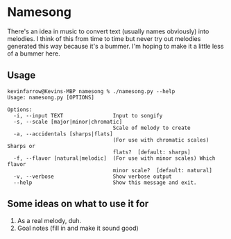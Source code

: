 # Namesong

There's an idea in music to convert text (usually names obviously) into melodies. I think of this from time to time but
never try out melodies generated this way because it's a bummer. I'm hoping to make it a little less of a bummer here.

## Usage

```
kevinfarrow@Kevins-MBP namesong % ./namesong.py --help
Usage: namesong.py [OPTIONS]

Options:
  -i, --input TEXT                Input to songify
  -s, --scale [major|minor|chromatic]
                                  Scale of melody to create
  -a, --accidentals [sharps|flats]
                                  (For use with chromatic scales) Sharps or
                                  flats?  [default: sharps]
  -f, --flavor [natural|melodic]  (For use with minor scales) Which flavor
                                  minor scale?  [default: natural]
  -v, --verbose                   Show verbose output
  --help                          Show this message and exit.
```


## Some ideas on what to use it for

1. As a real melody, duh.
2. Goal notes (fill in and make it sound good)
